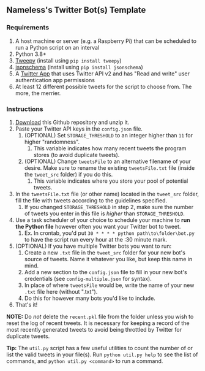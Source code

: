 ## Nameless's Twitter Bot(s) Template

### Requirements

1. A host machine or server (e.g. a Raspberry Pi) that can be scheduled to run a Python script on an interval
2. Python 3.8+
3. [Tweepy](https://pypi.org/project/tweepy/) (install using `pip install tweepy`)
4. [jsonschema](https://pypi.org/project/jsonschema/) (install using `pip install jsonschema`)
5. A [Twitter App](https://developer.twitter.com/en/portal/) that uses Twitter API v2 and has "Read and write" user authentication app permissions
6. At least 12 different possible tweets for the script to choose from. The more, the merrier.

### Instructions

1. [Download](https://github.com/ALTCODE255/template_twitter_bot/archive/refs/heads/master.zip) this Github repository and unzip it.
2. Paste your Twitter API keys in the `config.json` file.
   1. (OPTIONAL) Set `STORAGE_THRESHOLD` to an integer higher than `11` for higher "randomness".
      1. This variable indicates how many recent tweets the program stores (to avoid duplicate tweets).
   2. (OPTIONAL) Change `tweetsFile` to an alternative filename of your desire. Make sure to rename the existing `tweetsFile.txt` file (inside the `tweet_src` folder) if you do this.
      1. This variable indicates where you store your pool of potential tweets.
3. In the `tweetsFile.txt` file (or other name) located in the `tweet_src` folder, fill the file with tweets according to the guidelines specified.
   1. If you changed `STORAGE_THRESHOLD` in step 2, make sure the number of tweets you enter in this file is _higher_ than `STORAGE_THRESHOLD`.
4. Use a task scheduler of your choice to schedule your machine to **run the Python file** however often you want your Twitter bot to tweet.
   1. Ex. In crontab, you'd put `30 * * * * python path\to\folder\bot.py` to have the script run every hour at the :30 minute mark.
5. (OPTIONAL) If you have multiple Twitter bots you want to run:
   1. Create a new `.txt` file in the `tweet_src` folder for your new bot's source of tweets. Name it whatever you like, but keep this name in mind.
   2. Add a new section to the `config.json` file to fill in your new bot's credentials (see `config-multiple.json` for syntax).
   3. In place of where `tweetsFile` would be, write the name of your new `.txt` file here (without ".txt").
   4. Do this for however many bots you'd like to include.
6. That's it!

**NOTE:** Do _not_ delete the `recent.pkl` file from the folder unless you wish to reset the log of recent tweets. It is necessary for keeping a record of the most recently generated tweets to avoid being throttled by Twitter for duplicate tweets.

**Tip:** The `util.py` script has a few useful utilities to count the number of or list the valid tweets in your file(s). Run `python util.py help` to see the list of commands, and `python util.py <command>` to run a command.
